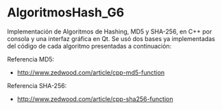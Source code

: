 # AlgoritmosHash_G6
Implementación de Algoritmos de Hashing, MD5 y SHA-256, en C++ por consola y una interfaz gráfica en Qt.
Se usó dos bases ya implementadas del código de cada algoritmo presentadas a continuación:

Referencia MD5:
  - http://www.zedwood.com/article/cpp-md5-function

Referencia SHA-256:
  - http://www.zedwood.com/article/cpp-sha256-function
  
